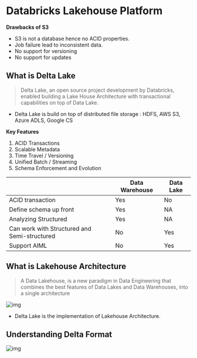 # Databricks Lakehouse Platform

**Drawbacks of S3**

* S3 is not a database hence no ACID properties.
* Job failure lead to inconsistent data.
* No support for versioning
* No support for updates

## What is Delta Lake

> Delta Lake, an open source project development by Databricks, enabled building a Lake House Architecture with transactional capabilities on top of Data Lake.

* Delta Lake is build on top of distributed file storage : HDFS, AWS S3, Azure ADLS, Google CS

**Key Features**

1. ACID Transactions
2. Scalable Metadata
3. Time Travel / Versioning
4. Unified Batch / Streaming
5. Schema Enforcement and Evolution

|                                              | Data Warehouse | Data Lake |
| -------------------------------------------- | -------------- | --------- |
| ACID transaction                             | Yes            | No        |
| Define schema up front                       | Yes            | NA        |
| Analyzing Structured                         | Yes            | NA        |
| Can work with Structured and Semi-structured | No             | Yes       |
| Support AIML                                 | No             | Yes       |

## What is Lakehouse Architecture

> A Data Lakehouse, is a new paradigm in Data Engineering that combines the best features of Data Lakes and Data Warehouses, into a single architecture

![img](https://lh7-rt.googleusercontent.com/docsz/AD_4nXd6SRKHnUlLbrHjKx3uvWL1-vF5iNjYNLVKdDwRTOvIwwTeKZKJy5T0wJfdjG6d0j3REtrYBKssUp8XXzpPANeIfchdGlbrtUEdHnj8SVjpwH5BPHQbWGAPk3W5NVL3sN5T-9ifUiE-4cA3SA62DJ8TDOGv?key=ifuSKoMy61kApFwZIJr_Qw)

* Delta Lake is the implementation of Lakehouse Architecture.

## Understanding Delta Format

![img](https://lh7-rt.googleusercontent.com/docsz/AD_4nXd0jMWeW7ofkqxtXxzeXSgDwTUoN6JNmmAozjv_KowLPCLvBVkIUL4ZXE8TFCpgYeJQmOd1_VJ7urbQ_mKvcbTA3OcYaV_FVhXlJIuYheM1fjivpcrLO9JVxwoelOJubPkS2vfdQXAceoBPJfesPYJEuZdj?key=ifuSKoMy61kApFwZIJr_Qw)

